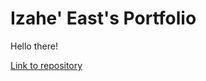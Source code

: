 <html>
    <head>
    </head>
    <body>
        <!-- Top -->
        <h1>Izahe' East's Portfolio</h1>
        <p>Hello there!</p>
        <a href = "https://github.com/Izahe/Portfolio"> Link to repository </a>
    </body>
</html>

